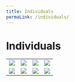 ```yaml
---
title: Individuals
permaLink: /individuals/
---
```

# Individuals

|   |   |   |   |
|---|---|---|---|
| [![](https://lh4.googleusercontent.com/HCViX-ucvWfCgR6e-wyrsFgJnUsTxBQ0eXM_PIppNaagCNOwAFnhl57r597lLbNy7D3lond09COjg1VOeoNMXWfQ6CwjkohUc8McgUZk7uYneMpuJnMFD-fy7t0ihYKrwOQauZbCoFkezlYD2A)](https://singapore-customs-staging.netlify.com/individuals/going-through-customs)  | [![](https://lh4.googleusercontent.com/noVMfVQhO_HMFYimZS3I6j8X1YoR0j7VUJrxeBfPhsKB5B42mhONZWN5MPh9UMAPRU91NZ88IgR9VWmkz1OjAgA_JWbxiAwPXnt0ffSOSbtRGEZefK-KSrTwAr8B8ixPZ-Etc7CuCW-4Clnh9g)](https://singapore-customs-staging.netlify.com/individuals/buying-over-the-internet/)  |  [![](https://lh6.googleusercontent.com/Oco52HHexXar4tRe9Ecvii89pRNB9wSSdgI3e3fSQY1cDuU07K1gHCvp8lPNdIIAfovruu7Vvw4LZnyU9IsH4H80YprSscndcvm4thua-fK3IXeaTMbD-HC-LUgO235XpZ-EU2LDQDhihwNcJA)](https://singapore-customs-staging.netlify.com/individuals/gst-exemption-for-investment-precious-metals/) |  [![](https://lh6.googleusercontent.com/ubN2hz6FIg7DizIqVrAHA3tLSZqERf9PLTzRYHVpK-C_3KeXZFIn3yiyRdSbJk3x1seWPQKySaXjMGvQUg71Ygh90AQsXoTjfggIULGBg3LXb1SfAqtZTcOO7cErm8y2nDeiWMGN_41MYQRzlQ)](https://singapore-customs-staging.netlify.com/individuals/moving-to-singapore/) |
|  [![](https://lh5.googleusercontent.com/mYfPmlT9INasZE83HK2Mtk6HvMaofnvKG4lSCVuJur4K-Y9MuAzje-puddzDzfK4nUBQMhKZHhBwGcDI75azcEw7C6vmmaHyOlOuuSPmpnS5-J_sUtmn8j6WPMwVy5zzHgTSCilzrBoJTpTjkw)](https://singapore-customs-staging.netlify.com/individuals/importing-personal-pets/) |  [![](https://lh6.googleusercontent.com/rCUgfeNpozXm7ZjRIUfEcBULTQL788nTCzl3ClLO1GasozG99NxHy1hPYWF9iQr_vuPZsrKHmI9nAYDrKysY543hiiRkoRCO08RXHXOyL583_5_jbNoVAVR3t97o-tBLRU405hsMBFLV9-7pSA)](https://singapore-customs-staging.netlify.com/individuals/importing-dutiable-motor-vehicles/) | [![](https://lh3.googleusercontent.com/ju5kETtUSOwmfUiSMhkXTaDImJecy8_ZCe_Mf4hnyje_EOF1ZCXJUt4XTdfIxQuPcSwUhfZLIyQ8DdPHjpJyoJkixtv3zTLS7umqwCtnKMUMpwG6X6QS7gsVhi-8LfucJKlKp5FmvnaZi14Q-g)](https://singapore-customs-staging.netlify.com/individuals/transfer-of-remains-for-cremation-or-burial/)  |  [![](https://lh3.googleusercontent.com/sg9wdeIaQCI77-BL82nj3ERWpQ3bHZ67jboPJK_5GNgqkonJI83zkI52fffGa4rWMNaQEgvGVg2MALfy5I6_Ys6tTezSwGQery1cc10q0aSQQ6hBMfh0QFB73cVO33D3JKmJB60hYz8ggWa2bg)](https://singapore-customs-staging.netlify.com/individuals/home-brewed-beer-and-other-fermented-liquors/) |

